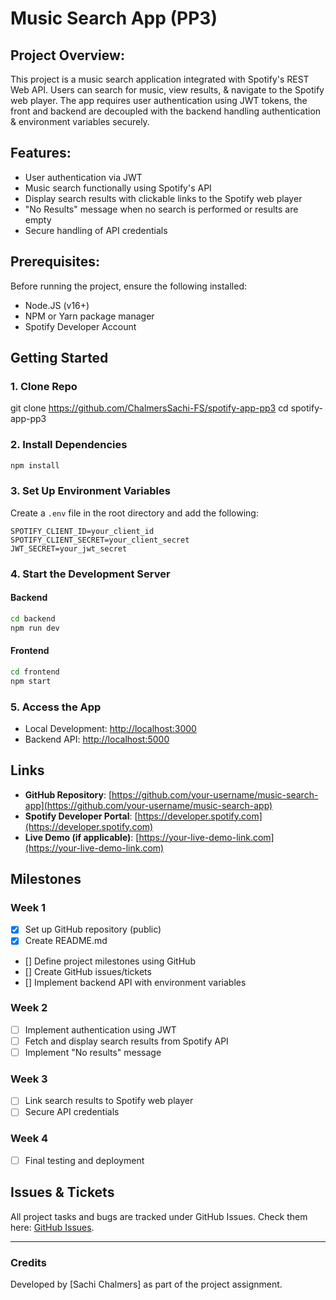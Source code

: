 # Music Search App (PP3)

## Project Overview:
  This project is a music search application integrated with Spotify's REST Web API. Users can search for music, view results, & navigate to the Spotify web player. 
  The app requires user authentication using JWT tokens, the front and backend are decoupled with the backend handling authentication & environment variables securely.

  ## Features:
  * User authentication via JWT
  * Music search functionally using Spotify's API
  * Display search results with clickable links to the Spotify web player
  * "No Results" message when no search is performed or results are empty
  * Secure handling of API credentials

## Prerequisites:
Before running the project, ensure the following installed:
  * Node.JS (v16+)
  * NPM or Yarn package manager
  * Spotify Developer Account

## Getting Started
  ### 1. Clone Repo 
  git clone https://github.com/ChalmersSachi-FS/spotify-app-pp3
  cd spotify-app-pp3

### 2. Install Dependencies
```bash
npm install
```

### 3. Set Up Environment Variables
Create a `.env` file in the root directory and add the following:
```plaintext
SPOTIFY_CLIENT_ID=your_client_id
SPOTIFY_CLIENT_SECRET=your_client_secret
JWT_SECRET=your_jwt_secret
```

### 4. Start the Development Server
#### Backend
```bash
cd backend
npm run dev
```
#### Frontend
```bash
cd frontend
npm start
```

### 5. Access the App
- Local Development: [http://localhost:3000](http://localhost:3000)
- Backend API: [http://localhost:5000](http://localhost:5000)

## Links
- **GitHub Repository**: [https://github.com/your-username/music-search-app](https://github.com/your-username/music-search-app)
- **Spotify Developer Portal**: [https://developer.spotify.com](https://developer.spotify.com)
- **Live Demo (if applicable)**: [https://your-live-demo-link.com](https://your-live-demo-link.com)

## Milestones
### Week 1
- [x] Set up GitHub repository (public)
- [x] Create README.md
- [] Define project milestones using GitHub
- [] Create GitHub issues/tickets
- [] Implement backend API with environment variables

### Week 2
- [ ] Implement authentication using JWT
- [ ] Fetch and display search results from Spotify API
- [ ] Implement "No results" message

### Week 3
- [ ] Link search results to Spotify web player
- [ ] Secure API credentials

### Week 4
- [ ] Final testing and deployment

## Issues & Tickets
All project tasks and bugs are tracked under GitHub Issues. Check them here: [GitHub Issues](https://github.com/your-username/music-search-app/issues).

---

### Credits
Developed by [Sachi Chalmers] as part of the project assignment.
